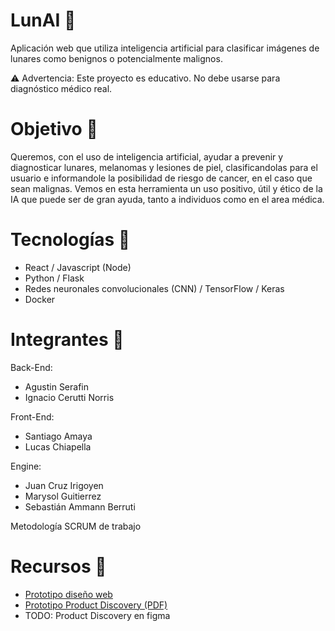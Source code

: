 #  LunAI 🤖
Aplicación web que utiliza inteligencia artificial para clasificar imágenes de lunares como benignos o potencialmente malignos.

⚠️ Advertencia: Este proyecto es educativo. No debe usarse para diagnóstico médico real.

# Objetivo 🎯
Queremos, con el uso de inteligencia artificial, ayudar a prevenir y diagnosticar lunares, melanomas y lesiones de piel, clasificandolas para el usuario e informandole la posibilidad de riesgo de cancer, en el caso que sean malignas. Vemos en esta herramienta un uso positivo, útil y ético de la IA que puede ser de gran ayuda, tanto a individuos como en el area médica.

# Tecnologías 🔧
- React / Javascript (Node)
- Python / Flask
- Redes neuronales convolucionales (CNN) / TensorFlow / Keras
- Docker

# Integrantes 👥
Back-End:
- Agustin Serafin
- Ignacio Cerutti Norris

Front-End:
- Santiago Amaya
- Lucas Chiapella

Engine:
- Juan Cruz Irigoyen
- Marysol Guitierrez
- Sebastián Ammann Berruti

Metodología SCRUM de trabajo

# Recursos 📎

- [Prototipo diseño web](https://www.figma.com/design/ivyRJ5GPVwRTSddi4uub8a/Untitled?node-id=0-1&p=f&t=l7aAfI9ArB2nUCf0-0)  
- [Prototipo Product Discovery (PDF)](./docs/LunAI.pdf)
- TODO: Product Discovery en figma
